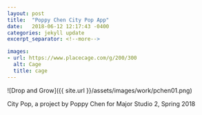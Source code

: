 ```yaml
---
layout: post
title:  "Poppy Chen City Pop App"
date:   2018-06-12 12:17:43 -0400
categories: jekyll update
excerpt_separator: <!--more-->

images:
- url: https://www.placecage.com/g/200/300
  alt: Cage
  title: cage
---
```


![Drop and Grow]({{ site.url }}/assets/images/work/pchen01.png)

<!--more-->

City Pop, a project by Poppy Chen for Major Studio 2, Spring 2018